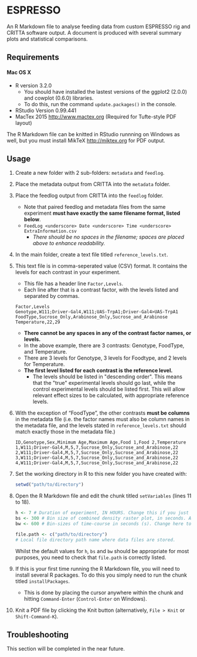 # ESPRESSO
An R Markdown file to analyse feeding data from custom ESPRESSO rig and CRITTA software output. A document is produced with several summary plots and statistical comparisons.

## Requirements 
#### Mac OS X
* R version 3.2.0
    - You should have installed the lastest versions of the ggplot2 (2.0.0) and cowplot (0.6.0) libraries.
    - To do this, run the command `update.packages()` in the console.
* RStudio Version 0.99.441
* MacTex 2015 <http://www.mactex.org> (Required for Tufte-style PDF layout)

The R Markdown file can be knitted in RStudio runnning on Windows as well, but you must install MikTeX <http://miktex.org> for PDF output.

## Usage
1. Create a new folder with 2 sub-folders: `metadata` and `feedlog`.
2. Place the metadata output from CRITTA into the `metadata` folder. 
3. Place the feedlog output from CRITTA into the `feedlog` folder.
    - Note that paired feedlog and metadata files from the same experiment **must have exactly the same filename format, listed below**.
    - `FeedLog <underscore> Date <underscore> Time <underscore> ExtraInformation.csv`
        - *There should be no spaces in the filename; spaces are placed above to enhance readability.*
4. In the main folder, create a text file titled `reference_levels.txt`.
5. This text file is in comma-seperated value (CSV) format. It contains the levels for each contrast in your experiment. 
    - This file has a header line `Factor,Levels`.
    - Each line after that is a contrast factor, with the levels listed and separated by commas.
    ```
    Factor,Levels
    Genotype,W111;Driver-Gal4,W111;UAS-TrpA1;Driver-Gal4>UAS-TrpA1
    FoodType,Sucrose_Only,Arabinose_Only,Sucrose_and_Arabinose
    Temperature,22,29
    ```
    - **There cannot be any spaces in any of the contrast factor names, or levels.**
    - In the above example, there are 3 contrasts: Genotype, FoodType, and Temperature. 
    - There are 3 levels for Genotype, 3 levels for Foodtype, and 2 levels for Temperature.
    - **The first level listed for each contrast is the reference level.**
        - The levels should be listed in "descending order". This means that the "true" experimental levels should go last, while the control experimental levels should be listed first. This will allow relevant effect sizes to be calculated, with appropriate reference levels.

6. With the exception of “FoodType”, the other contrasts **must be columns** in the metadata file (i.e. the factor names must also be column names in the metadata file, and the levels stated in `reference_levels.txt` should match exactly those in the metadata file.)
    ```
    ID,Genotype,Sex,Minimum Age,Maximum Age,Food 1,Food 2,Temperature
    1,W111;Driver-Gal4,M,5,7,Sucrose_Only,Sucrose_and_Arabinose,22
    2,W111;Driver-Gal4,M,5,7,Sucrose_Only,Sucrose_and_Arabinose,22
    3,W111;Driver-Gal4,M,5,7,Sucrose_Only,Sucrose_and_Arabinose,22
    4,W111;Driver-Gal4,M,5,7,Sucrose_Only,Sucrose_and_Arabinose,22
    ```
7. Set the working directory in R to this new folder you have created with:
    ```r
    setwd("path/to/directory")
    ```
8. Open the R Markdown file and edit the chunk titled `setVariables` (lines 11 to 18).
    ```r
    h <- 7 # Duration of experiment, IN HOURS. Change this if you just want to analyse, say, the first 3 hours.
    bs <- 300 # Bin size of combined density raster plot, in seconds. Anywhere between 5 min (300s) and 10 min (600s) seems to be good.
    bw <- 600 # Bin-sizes of time-course in seconds (s). Change here to change the bin size. (600s = 10 min)

    file.path <- c("path/to/directory")
    # Local file directory path name where data files are stored.
    ```
    Whilst the default values for `h`, `bs` and `bw` should be appropriate for most purposes, you need to check that `file.path` is correctly listed.
9. If this is your first time running the R Markdown file, you will need to install several R packages. To do this you simply need to run the chunk titled `installPackages`. 
    - This is done by placing the cursor anywhere within the chunk and hitting `Command-Enter` (`Control-Enter` on Windows).
10. Knit a PDF file by clicking the Knit button (alternatively, `File > Knit` or `Shift-Command-K`). 

## Troubleshooting
This section will be completed in the near future.
  